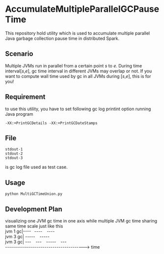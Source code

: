 # AccumulateMultipleParallelGCPauseTime
This repository hold utility which is used to accumulate multiple parallel Java garbage collection pause time in distributed Spark.

## Scenario
Multiple JVMs run in parallel from a certain point $s$ to $e$. During time interval\[$s$,$e$], gc time interval in different JVMs may overlap or not. If you want to compute wall time used by gc in all JVMs during \[$s$,$e$], this is for you!
## Requirement
to use this utility, you have to set following gc log printint option running Java program
```shell
-XX:+PrintGCDetails -XX:+PrintGCDateStamps
```
## File
```shell
stdout-1
stdout-2
stdout-3
```
is gc log file used as test case.

## Usage
```shell
python MultiGCTimeUnion.py 
```
## Development Plan
visualizing one JVM gc time in one axis while multiple JVM gc time sharing same time scale just like this<br>
jvm 1 gc|----&ensp;    ----   &ensp; ---- <br>
jvm 3 gc|   -----  &ensp;  -----    <br>
jvm 3 gc|  ---  &ensp; --- &ensp;  ----- &ensp;  --- <br>
----------------------------------------> time
